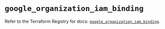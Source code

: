 # `google_organization_iam_binding`

Refer to the Terraform Registry for docs: [`google_organization_iam_binding`](https://registry.terraform.io/providers/hashicorp/google/6.49.3/docs/resources/organization_iam_binding).
